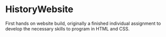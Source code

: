 # HistoryWebsite
First hands on website build, originally a finished individual assignment to develop the necessary skills to program in HTML and CSS. 
